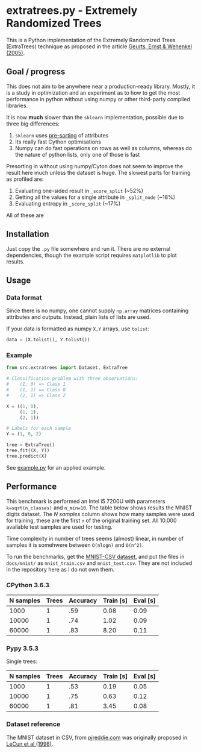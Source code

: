 # extratrees.py - Extremely Randomized Trees

This is a Python implementation of the Extremely Randomized Trees (ExtraTrees)
technique as proposed in the article
[Geurts, Ernst & Wehenkel (2005)][geurts2005].

## Goal / progress

This does not aim to be anywhere near a production-ready library.
Mostly, it is a study in optimization and an experiment as to how to
get the most performance in python without using numpy or other third-party 
compiled libraries.

It is now **much** slower than the `sklearn` implementation, possible due to
three big differences:

1. `sklearn` uses [pre-sorting][presort] of attributes
2. Its really fast Cython optimisations
3. Numpy can do fast operations on rows as well as columns, whereas do the
   nature of python lists, only one of those is fast 

Presorting in without using numpy/Cyton does not seem to improve the result 
here much unless the dataset is huge. The slowest parts for training as profiled
are:

1. Evaluating one-sided result in `_score_split`  (~52%)
2. Getting all the values for a single attribute in `_split_node` (~18%)
3. Evaluating entropy in `_score_split` (~17%)

All of these are

## Installation

Just copy the `.py` file somewhere and run it.
There are no external dependencies, though the example script requires
`matplotlib` to plot results.

## Usage

### Data format

Since there is no numpy, one cannot supply `np.array` matrices containing
attributes and outputs. Instead, plain lists of lists are used.

If your data is formatted as numpy `X,Y` arrays, use `tolist`:

```python
data = (X.tolist(), Y.tolist())
```

### Example

```python
from src.extratrees import Dataset, ExtraTree

# Classification problem with three observations:
#    (1, 0) => Class 1
#    (1, 1) => Class 0
#    (2, 1) => Class 2

X = ((1, 0),
     (1, 1),
     (2, 1))

# Labels for each sample
Y = (1, 0, 2)

tree = ExtraTree()
tree.fit((X, Y))
tree.predict(X)
```

See [example.py](docs/example.py) for an applied example.

## Performance

This benchmark is performed an Intel i5 7200U with parameters `k=sqrt(n_classes)` 
and `n_min=10`.
The table below shows results the MNIST digits dataset.
The _N samples_ column shows how many samples were used for training, these are
the first `n` of the original training set.
All 10.000 available test samples are used for testing.

Time complexity in number of trees seems (almost) linear, in number of samples
it is somehwere between `O(nlogn)` and `O(n^2)`.

To run the benchmarks, get the [MNIST-CSV dataset][pjreddie], and put the files 
in `docs/mnist/` as `mnist_train.csv` and `mnist_test.csv`.
They are not included in the repository here as I do not own them.


### CPython 3.6.3


| N samples | Trees  |  Accuracy | Train [s] | Eval [s] |
|-----------|--------|-----------|-----------|----------|
|      1000 |      1 |       .59 |      0.08 |     0.09 |
|     10000 |      1 |       .74 |      1.02 |     0.09 |
|     60000 |      1 |       .83 |      8.20 |     0.11 |


### Pypy 3.5.3

Single trees:

| N samples |  Trees |  Accuracy | Train [s] | Eval [s] |
|-----------|--------|-----------|-----------|----------|
|      1000 |      1 |       .53 |      0.19 |     0.05 |
|     10000 |      1 |       .75 |      0.63 |     0.12 |
|     60000 |      1 |       .81 |      3.45 |     0.08 |


### Dataset reference

The MNIST dataset in CSV, from [pjreddie.com][pjreddie] was originally proposed
in [LeCun et al (1998)][lecun1998].

[lecun1998]: http://yann.lecun.com/exdb/publis/pdf/lecun-98.pdf
[geurts2005]: http://orbi.ulg.ac.be/bitstream/2268/9357/1/geurts-mlj-advance.pdf
[pjreddie]: https://pjreddie.com/projects/mnist-in-csv/
[sklearn]: http://scikit-learn.org/stable/modules/classes.html#module-sklearn.datasets
[presort]: ./docs/presort.md

